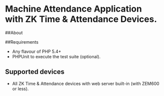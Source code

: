 # Machine Attendance Application with ZK Time & Attendance Devices.

##About


##Requirements
* Any flavour of PHP 5.4+
* PHPUnit to execute the test suite (optional).

## Supported devices

* All ZK Time & Attendance devices with web server built-in (with ZEM600 or less).
